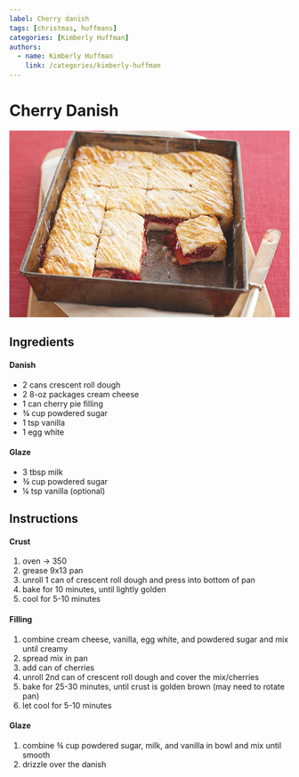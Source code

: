 ```yaml
---
label: Cherry danish
tags: [christmas, huffmans]
categories: [Kimberly Huffman]
authors:
  - name: Kimberly Huffman
    link: /categories/kimberly-huffman
---
```


# Cherry Danish
![Traditional Huffman family breakfast on Christmas Day.](/static/banners/cherry-danish.jpg)

## Ingredients
#### Danish
- 2 cans crescent roll dough
- 2 8-oz packages cream cheese
- 1 can cherry pie filling
- ¾ cup powdered sugar
- 1 tsp vanilla
- 1 egg white

#### Glaze
- 3 tbsp milk
- ¾ cup powdered sugar
- ¼ tsp vanilla (optional)

## Instructions
#### Crust
1. oven -> 350
2. grease 9x13 pan
3. unroll 1 can of crescent roll dough and press into bottom of pan
4. bake for 10 minutes, until lightly golden
5. cool for 5-10 minutes

#### Filling
1. combine cream cheese, vanilla, egg white, and powdered sugar and mix until creamy
2. spread mix in pan
3. add can of cherries
4. unroll 2nd can of crescent roll dough and cover the mix/cherries
5. bake for 25-30 minutes, until crust is golden brown (may need to rotate pan)
6. let cool for 5-10 minutes

#### Glaze
1. combine ¾ cup powdered sugar, milk, and vanilla in bowl and mix until smooth
2. drizzle over the danish
